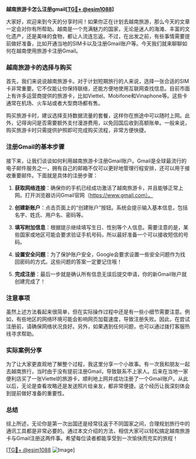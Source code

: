 **越南旅游卡怎么注册gmail[[TG💪+ @esim1088](https://t.me/s/esim1088)]**

大家好，欢迎来到今天的分享时间！如果你正在计划去越南旅游，那么今天的文章一定会对你有所帮助。越南是一个充满魅力的国家，无论是迷人的海滩、丰富的文化遗产，还是美味的食物，都让人流连忘返。不过，在出发之前，有些事情需要提前做好准备，比如开通当地的SIM卡以及注册Gmail账户等。今天我们就来聊聊如何在越南使用旅游卡注册Gmail。

### 越南旅游卡的选择与购买

首先，我们来说说越南旅游卡。对于计划短期旅行的人来说，选择一张合适的SIM卡非常重要。它不仅能让你保持联络，还能方便地使用互联网查找信息。目前市面上有许多运营商提供的旅游卡，比如Viettel、Mobifone和Vinaphone等。这些卡通常在机场、火车站或者大型商场都有售。

购买旅游卡时，建议选择支持数据流量的套餐，这样你在旅途中可以随时上网。此外，记得询问是否需要额外支付漫游费用，以免回国后收到高额账单。一般来说，购买旅游卡时只需提供护照即可完成购买流程，非常方便快捷。

### 注册Gmail的基本步骤

接下来，让我们谈谈如何利用越南旅游卡注册Gmail账户。Gmail是全球最流行的电子邮件服务之一，拥有自己的邮箱不仅可以更好地管理行程安排，还可以用于接收重要邮件。下面就是具体的注册步骤：

1. **获取网络连接**：确保你的手机已经成功激活了越南旅游卡，并且能够正常上网。打开浏览器访问Gmail官网（https://www.gmail.com）。
   
2. **创建新账户**：点击页面上的“创建账户”按钮。系统会提示输入基本信息，包括名字、姓氏、用户名、密码等。

3. **填写附加信息**：根据提示继续填写生日、性别等个人信息。需要注意的是，某些国家或地区可能会要求验证手机号码，所以最好准备一个可以接收短信的号码。

4. **设置安全问题**：为了保护账户安全，Google会要求设置一些安全问题作为找回密码的方式。这些问题的答案一定要记住哦！

5. **完成注册**：最后一步就是确认所有信息无误后提交申请，你的新Gmail账户就创建完成了！

### 注意事项

虽然上述方法看起来很简单，但在实际操作过程中还是有一些小细节需要注意。例如，有些地区的网络环境可能会影响网页加载速度，导致注册失败。因此，在尝试注册前，请确保网络状况良好。另外，如果遇到任何问题，也可以通过拨打客服热线寻求帮助。

### 实际案例分享

为了让大家更直观地了解整个过程，我这里分享一个小故事。有一次我和朋友一起去越南旅行，当时由于没有提前注册Gmail，导致联系不上家人。后来在当地一家便利店买了一张Viettel的旅游卡，顺利地上网并成功注册了一个Gmail账户。从此以后，无论是查看攻略还是发送照片给亲友，都非常便捷。这个经历让我深刻体会到提前做好准备的重要性。

### 总结

综上所述，无论你是第一次出国还是经常往返于不同国家之间，合理规划旅行中的通讯工具都是非常必要的。通过本文介绍的方法，相信大家可以轻松搞定越南旅游卡与Gmail注册这两件事。希望每位读者都能享受到一次愉快而充实的旅程！

[[TG💪+ @esim1088](https://t.me/s/esim1088) ![Image](https://i.postimg.cc/4NQfJmqS/Snipaste-2025-05-13-00-14-12.png)]